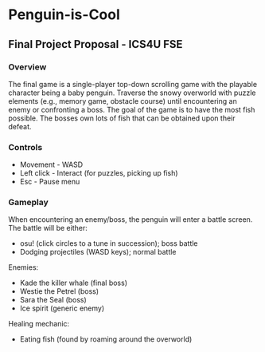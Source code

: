 # Penguin-is-Cool
## Final Project Proposal - ICS4U FSE

### Overview
The final game is a single-player top-down scrolling game with the playable character being a baby penguin. Traverse the snowy overworld with puzzle elements (e.g., memory game, obstacle course) until encountering an enemy or confronting a boss. The goal of the game is to have the most fish possible. The bosses own lots of fish that can be obtained upon their defeat.

### Controls
* Movement - WASD
* Left click - Interact (for puzzles, picking up fish)
* Esc - Pause menu

### Gameplay
When encountering an enemy/boss, the penguin will enter a battle screen. The battle will be either:
* osu! (click circles to a tune in succession); boss battle
* Dodging projectiles (WASD keys); normal battle

Enemies:
* Kade the killer whale (final boss)
* Westie the Petrel (boss)
* Sara the Seal (boss)
* Ice spirit (generic enemy)

Healing mechanic:
* Eating fish (found by roaming around the overworld)